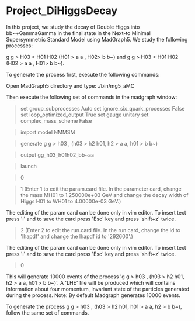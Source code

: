 # Project_DiHiggsDecay

In this project, we study the decay of Double Higgs into bb~+GammaGamma in the final state in the Next-to Minimal Supersymmetric Standard Model using MadGraph5. We study the following processes:

g g > H03 > H01 H02 (H01 > a a , H02> b b~) and  g g > H03 > H01 H02 (H02 > a a , H01> b b~).

To generate the process first, execute the following commands:

Open MadGraph5 directory and type: ./bin/mg5_aMC


Then execute the following set of commands in the madgraph window:

>set group_subprocesses Auto
>set ignore_six_quark_processes False
>set loop_optimized_output True
>set gauge unitary
>set complex_mass_scheme False

>import model NMMSM


>generate g g > h03 , (h03 > h2 h01, h2 > a a, h01 > b b~)

>output gg_h03_h01h02_bb~aa

>launch

>0

>1 (Enter 1 to edit the param.card file. In the parameter card, change the mass MH01 to 1.250000e+03 GeV and change the decay width of Higgs H01 to WH01 to 4.00000e-03 GeV.)

The editing of the param card can be done only in vim editor. To insert text press 'i' and to save the card press 'Esc' key and press 'shift+z' twice. 


>2 (Enter 2 to edit the run.card file. In the run card, change the id to 'lhapdf' and change the lhapdf id to '292600'.)

The editing of the param card can be done only in vim editor. To insert text press 'i' and to save the card press 'Esc' key and press 'shift+z' twice.

>0
 
This will generate 10000 events of the process 'g g > h03 , (h03 > h2 h01, h2 > a a, h01 > b b~)'. A 'LHE' file will be produced which will contains information about four momentum, invariant state of the particles generated during the process. Note: By default Madgraph generates 10000 events.   

To generate the process  g g > h03 , (h03 > h2 h01, h01 > a a, h2 > b b~), follow the same set of commands.
